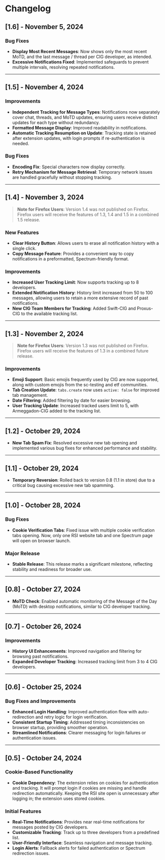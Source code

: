# Changelog

## [1.6] - November 5, 2024

### Bug Fixes
- **Display Most Recent Messages**: Now shows only the most recent MoTD, and the last message / thread per CIG developer, as intended.
- **Excessive Notifications Fixed**: Implemented safeguards to prevent multiple intervals, resolving repeated notifications.

---

## [1.5] - November 4, 2024

### Improvements
- **Independent Tracking for Message Types**: Notifications now separately cover chat, threads, and MoTD updates, ensuring users receive distinct updates for each type without redundancy.
- **Formatted Message Display**: Improved readability in notifications.
- **Automatic Tracking Resumption on Update**: Tracking state is retained after extension updates, with login prompts if re-authentication is needed.

### Bug Fixes
- **Encoding Fix**: Special characters now display correctly.
- **Retry Mechanism for Message Retrieval**: Temporary network issues are handled gracefully without stopping tracking.

---

## [1.4] - November 3, 2024

> **Note for Firefox Users**: Version 1.4 was not published on Firefox. Firefox users will receive the features of 1.3, 1.4 and 1.5 in a combined 1.5 release.

### New Features
- **Clear History Button**: Allows users to erase all notification history with a single click.
- **Copy Message Feature**: Provides a convenient way to copy notifications in a preformatted, Spectrum-friendly format.

### Improvements
- **Increased User Tracking Limit**: Now supports tracking up to 8 developers.
- **Extended Notification History**: History limit increased from 50 to 100 messages, allowing users to retain a more extensive record of past notifications.
- **New CIG Team Members for Tracking**: Added Swift-CIG and Proxus-CIG to the available tracking list.

---

## [1.3] - November 2, 2024

> **Note for Firefox Users**: Version 1.3 was not published on Firefox. Firefox users will receive the features of 1.3 in a combined future release.

### Improvements
- **Emoji Support**: Basic emojis frequently used by CIG are now supported, along with custom emojis from the sc-testing and etf communities.
- **Tab Creation Update**: `tabs.create` now uses `active: false` for improved tab management.
- **Date Filtering**: Added filtering by date for easier browsing.
- **User Tracking Update**: Increased tracked users limit to 5, with Armeggadon-CIG added to the tracking list.

---

## [1.2] - October 29, 2024

- **New Tab Spam Fix**: Resolved excessive new tab opening and implemented various bug fixes for enhanced performance and stability.

---

## [1.1] - October 29, 2024

- **Temporary Reversion**: Rolled back to version 0.8 (1.1 in store) due to a critical bug causing excessive new tab spamming.

---

## [1.0] - October 28, 2024

### Bug Fixes
- **Cookie Verification Tabs**: Fixed issue with multiple cookie verification tabs opening. Now, only one RSI website tab and one Spectrum page will open on browser launch.

### Major Release
- **Stable Release**: This release marks a significant milestone, reflecting stability and readiness for broader use.

---

## [0.8] - October 27, 2024

- **MoTD Check**: Enabled automatic monitoring of the Message of the Day (MoTD) with desktop notifications, similar to CIG developer tracking.

---

## [0.7] - October 26, 2024

### Improvements
- **History UI Enhancements**: Improved navigation and filtering for browsing past notifications.
- **Expanded Developer Tracking**: Increased tracking limit from 3 to 4 CIG developers.

---

## [0.6] - October 25, 2024

### Bug Fixes and Improvements
- **Enhanced Login Handling**: Improved authentication flow with auto-redirection and retry logic for login verification.
- **Consistent Startup Timing**: Addressed timing inconsistencies on browser startup, providing smoother operation.
- **Streamlined Notifications**: Clearer messaging for login failures or authentication issues.

---

## [0.5] - October 24, 2024

### Cookie-Based Functionality
- **Cookie Dependency**: The extension relies on cookies for authentication and tracking. It will prompt login if cookies are missing and handle redirection automatically. Keeping the RSI site open is unnecessary after logging in; the extension uses stored cookies.

### Initial Features
- **Real-Time Notifications**: Provides near real-time notifications for messages posted by CIG developers.
- **Customizable Tracking**: Track up to three developers from a predefined list.
- **User-Friendly Interface**: Seamless navigation and message tracking.
- **Login Alerts**: Fallback alerts for failed authentication or Spectrum redirection issues.
